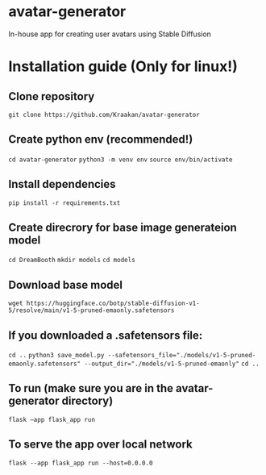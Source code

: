 # avatar-generator
In-house app for creating user avatars using Stable Diffusion

# Installation guide (Only for linux!)

## Clone repository
`git clone https://github.com/Kraakan/avatar-generator`

## Create python env (recommended!)
`cd avatar-generator`
`python3 -m venv env`
`source env/bin/activate`

## Install dependencies
`pip install -r requirements.txt`

## Create direcrory for base image generateion model
`cd DreamBooth`
`mkdir models`
`cd models`

## Download base model
`wget https://huggingface.co/botp/stable-diffusion-v1-5/resolve/main/v1-5-pruned-emaonly.safetensors`

## If you downloaded a .safetensors file:
`cd ..`
`python3 save_model.py --safetensors_file="./models/v1-5-pruned-emaonly.safetensors" --output_dir="./models/v1-5-pruned-emaonly"`
`cd ..`

## To run (make sure you are in the avatar-generator directory)
`flask –app flask_app run`

## To serve the app over local network
`flask --app flask_app run --host=0.0.0.0`
